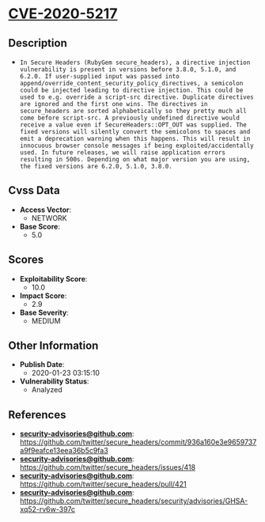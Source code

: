 
# [CVE-2020-5217](https://github.com/twitter/secure_headers/commit/936a160e3e9659737a9f9eafce13eea36b5c9fa3)

## Description

- `In Secure Headers (RubyGem secure_headers), a directive injection vulnerability is present in versions before 3.8.0, 5.1.0, and 6.2.0. If user-supplied input was passed into append/override_content_security_policy_directives, a semicolon could be injected leading to directive injection. This could be used to e.g. override a script-src directive. Duplicate directives are ignored and the first one wins. The directives in secure_headers are sorted alphabetically so they pretty much all come before script-src. A previously undefined directive would receive a value even if SecureHeaders::OPT_OUT was supplied. The fixed versions will silently convert the semicolons to spaces and emit a deprecation warning when this happens. This will result in innocuous browser console messages if being exploited/accidentally used. In future releases, we will raise application errors resulting in 500s. Depending on what major version you are using, the fixed versions are 6.2.0, 5.1.0, 3.8.0.`

## Cvss Data

- **Access Vector**:
  - NETWORK
- **Base Score**:
  - 5.0

## Scores

- **Exploitability Score**:
  - 10.0
- **Impact Score**:
  - 2.9
- **Base Severity**:
  - MEDIUM

## Other Information

- **Publish Date**:
  - 2020-01-23 03:15:10
- **Vulnerability Status**:
  - Analyzed

## References

- **security-advisories@github.com**: https://github.com/twitter/secure_headers/commit/936a160e3e9659737a9f9eafce13eea36b5c9fa3
- **security-advisories@github.com**: https://github.com/twitter/secure_headers/issues/418
- **security-advisories@github.com**: https://github.com/twitter/secure_headers/pull/421
- **security-advisories@github.com**: https://github.com/twitter/secure_headers/security/advisories/GHSA-xq52-rv6w-397c
